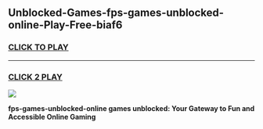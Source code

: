 
## Unblocked-Games-fps-games-unblocked-online-Play-Free-biaf6
<h3>
<a href="https://premium76.site?title=fps-games-unblocked-online&ref=23A">CLICK TO PLAY</a></h3>
<hr>

<h3>
<a href="https://premium76.site?title=fps-games-unblocked-online&ref=23A">CLICK 2 PLAY</a>
  
</h3>

<a href="https://premium76.site?title=fps-games-unblocked-online&ref=23A"><img src="https://clearcache.store/games.png"></a>


**fps-games-unblocked-online games unblocked: Your Gateway to Fun and Accessible Online Gaming**
